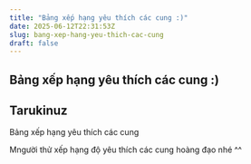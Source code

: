 ```yaml
---
title: "Bảng xếp hạng yêu thích các cung :)"
date: 2025-06-12T22:31:53Z
slug: bang-xep-hang-yeu-thich-cac-cung
draft: false
---
```


## Bảng xếp hạng yêu thích các cung :)

## Tarukinuz

Bảng xếp hạng yêu thích các cung  
 
Mngười thử xếp hạng độ yêu thích các cung hoàng đạo nhé ^^